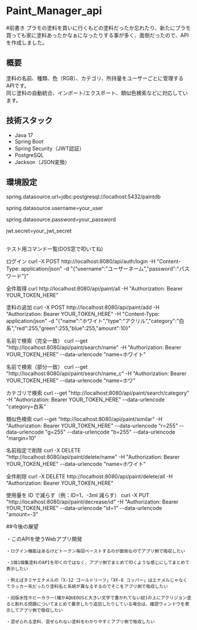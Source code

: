 # Paint_Manager_api

#前書き
  プラモの塗料を買いに行くもどの塗料だったか忘れたり、新たにプラモ買っても家に塗料あったかなぁになったりする事が多く、面倒だったので、APIを作成しました。

##  概要
塗料の名前、種類、色（RGB）、カテゴリ、所持量をユーザーごとに管理するAPIです。  
同じ塗料の自動統合、インポート/エクスポート、類似色検索などに対応しています。

## 技術スタック
- Java 17
- Spring Boot
- Spring Security（JWT認証）
- PostgreSQL
- Jackson（JSON変換）

## 環境設定
spring.datasource.url=jdbc:postgresql://localhost:5432/paintdb

spring.datasource.username=your_user

spring.datasource.password=your_password

jwt.secret=your_jwt_secret

##
テスト用コマンド一覧(DOS窓で叩いてね)

ログイン
curl -X POST http://localhost:8080/api/auth/login -H "Content-Type: application/json" -d "{\"username\":\"ユーザーネーム\",\"password\":\"パスワード\"}"

全件取得
curl http://localhost:8080/api/paint/all -H "Authorization: Bearer YOUR_TOKEN_HERE"

塗料の追加
curl -X POST http://localhost:8080/api/paint/add -H "Authorization: Bearer YOUR_TOKEN_HERE" -H "Content-Type: application/json" -d "{\"name\":\"ホワイト\",\"type\":\"アクリル\",\"category\":\"白系\",\"red\":255,\"green\":255,\"blue\":255,\"amount\":10}"

名前で検索（完全一致）
curl --get "http://localhost:8080/api/paint/search/name" -H "Authorization: Bearer YOUR_TOKEN_HERE" --data-urlencode "name=ホワイト"

名前で検索（部分一致）
curl --get "http://localhost:8080/api/paint/search/name_c" -H "Authorization: Bearer YOUR_TOKEN_HERE" --data-urlencode "name=ホワ"

カテゴリで検索
curl --get "http://localhost:8080/api/paint/search/category" -H "Authorization: Bearer YOUR_TOKEN_HERE" --data-urlencode "category=白系"

類似色検索
curl --get "http://localhost:8080/api/paint/similar" -H "Authorization: Bearer YOUR_TOKEN_HERE" --data-urlencode "r=255" --data-urlencode "g=255" --data-urlencode "b=255" --data-urlencode "margin=10"

名前指定で削除
curl -X DELETE "http://localhost:8080/api/paint/delete/name" -H "Authorization: Bearer YOUR_TOKEN_HERE" --data-urlencode "name=ホワイト"

全件削除
curl -X DELETE http://localhost:8080/api/paint/delete/all -H "Authorization: Bearer YOUR_TOKEN_HERE"

使用量を ID で減らす（例：ID=1、-3ml 減らす）
curl -X PUT "http://localhost:8080/api/paint/decrease/id" -H "Authorization: Bearer YOUR_TOKEN_HERE" --data-urlencode "id=1" --data-urlencode "amount=-3"


##今後の展望

  ・このAPIを使うWebアプリ開発
  
    ・ログイン機能はあるけどトークン毎回ペーストするのが面倒なのでアプリ側で吸収したい
    
    ・1個1個集塗料のAPIを叩くのではなく、アプリ側でまとめて叩くような感じにしてまとめて表示したい
    
    ・例えばタミヤエナメルの「X-12 ゴールドリーフ」「XF-6 コッパー」はエナメルじゃなくてラッカー系だったり塗料名と系統が異なるするのでそこをアプリ側で吸収したい
    
    ・旧版水性ホビーカラー(確かAQUEOUSと大きい文字で書かれてない奴)の上にアクリジョン塗ると割れる問題についてまとめて要求したり追加したりしている場合は、確認ウィンドウを表示してアプリ側で吸収したい
    
    ・混ぜられる塗料、混ぜられない塗料をわかりやすくアプリ側で吸収したい

